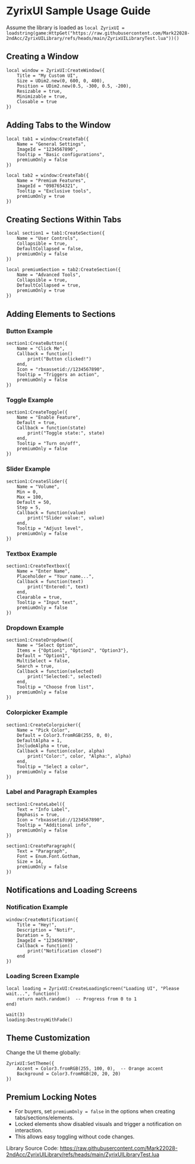 # ZyrixUI Sample Usage Guide

Assume the library is loaded as `local ZyrixUI = loadstring(game:HttpGet("https://raw.githubusercontent.com/Mark22028-2ndAcc/ZyrixUILibrary/refs/heads/main/ZyrixUILibraryTest.lua"))()`

## Creating a Window

```
local window = ZyrixUI:CreateWindow({
    Title = "My Custom UI",
    Size = UDim2.new(0, 600, 0, 400),
    Position = UDim2.new(0.5, -300, 0.5, -200),
    Resizable = true,
    Minimizable = true,
    Closable = true
})
```

## Adding Tabs to the Window

```
local tab1 = window:CreateTab({
    Name = "General Settings",
    ImageId = "1234567890",
    Tooltip = "Basic configurations",
    premiumOnly = false
})

local tab2 = window:CreateTab({
    Name = "Premium Features",
    ImageId = "0987654321",
    Tooltip = "Exclusive tools",
    premiumOnly = true
})
```

## Creating Sections Within Tabs

```
local section1 = tab1:CreateSection({
    Name = "User Controls",
    Collapsible = true,
    DefaultCollapsed = false,
    premiumOnly = false
})

local premiumSection = tab2:CreateSection({
    Name = "Advanced Tools",
    Collapsible = true,
    DefaultCollapsed = true,
    premiumOnly = true
})
```

## Adding Elements to Sections

### Button Example

```
section1:CreateButton({
    Name = "Click Me",
    Callback = function()
        print("Button clicked!")
    end,
    Icon = "rbxassetid://1234567890",
    Tooltip = "Triggers an action",
    premiumOnly = false
})
```

### Toggle Example

```
section1:CreateToggle({
    Name = "Enable Feature",
    Default = true,
    Callback = function(state)
        print("Toggle state:", state)
    end,
    Tooltip = "Turn on/off",
    premiumOnly = false
})
```

### Slider Example

```
section1:CreateSlider({
    Name = "Volume",
    Min = 0,
    Max = 100,
    Default = 50,
    Step = 5,
    Callback = function(value)
        print("Slider value:", value)
    end,
    Tooltip = "Adjust level",
    premiumOnly = false
})
```

### Textbox Example

```
section1:CreateTextbox({
    Name = "Enter Name",
    Placeholder = "Your name...",
    Callback = function(text)
        print("Entered:", text)
    end,
    Clearable = true,
    Tooltip = "Input text",
    premiumOnly = false
})
```

### Dropdown Example

```
section1:CreateDropdown({
    Name = "Select Option",
    Items = {"Option1", "Option2", "Option3"},
    Default = "Option1",
    MultiSelect = false,
    Search = true,
    Callback = function(selected)
        print("Selected:", selected)
    end,
    Tooltip = "Choose from list",
    premiumOnly = false
})
```

### Colorpicker Example

```
section1:CreateColorpicker({
    Name = "Pick Color",
    Default = Color3.fromRGB(255, 0, 0),
    DefaultAlpha = 1,
    IncludeAlpha = true,
    Callback = function(color, alpha)
        print("Color:", color, "Alpha:", alpha)
    end,
    Tooltip = "Select a color",
    premiumOnly = false
})
```

### Label and Paragraph Examples

```
section1:CreateLabel({
    Text = "Info Label",
    Emphasis = true,
    Icon = "rbxassetid://1234567890",
    Tooltip = "Additional info",
    premiumOnly = false
})

section1:CreateParagraph({
    Text = "Paragraph",
    Font = Enum.Font.Gotham,
    Size = 14,
    premiumOnly = false
})
```

## Notifications and Loading Screens

### Notification Example

```
window:CreateNotification({
    Title = "Hey!",
    Description = "Notif",
    Duration = 5,
    ImageId = "1234567890",
    Callback = function()
        print("Notification closed")
    end
})
```

### Loading Screen Example

```
local loading = ZyrixUI:CreateLoadingScreen("Loading UI", "Please wait...", function()
    return math.random()  -- Progress from 0 to 1
end)

wait(3)
loading:DestroyWithFade()
```

## Theme Customization

Change the UI theme globally:

```
ZyrixUI:SetTheme({
    Accent = Color3.fromRGB(255, 100, 0),  -- Orange accent
    Background = Color3.fromRGB(20, 20, 20)
})
```

## Premium Locking Notes

- For buyers, set `premiumOnly = false` in the options when creating tabs/sections/elements.
- Locked elements show disabled visuals and trigger a notification on interaction.
- This allows easy toggling without code changes.

Library Source Code:
https://raw.githubusercontent.com/Mark22028-2ndAcc/ZyrixUILibrary/refs/heads/main/ZyrixUILibraryTest.lua
